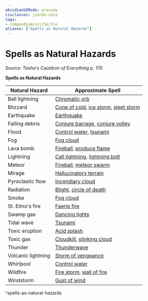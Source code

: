 ```yaml
---
obsidianUIMode: preview
cssclasses: json5e-note
tags:
- compendium/src/5e/tce
aliases: ["Spells as Natural Hazards"]
---
```

# Spells as Natural Hazards
*Source: Tasha's Cauldron of Everything p. 170* 

**Spells as Natural Hazards**

| Natural Hazard | Approximate Spell |
|----------------|-------------------|
| Ball lightning | [Chromatic orb](5E2014官方资源/spells/chromatic-orb.md) |
| Blizzard | [Cone of cold](5E2014官方资源/spells/cone-of-cold.md), [ice storm](5E2014官方资源/spells/ice-storm.md), [sleet storm](5E2014官方资源/spells/sleet-storm.md) |
| Earthquake | [Earthquake](5E2014官方资源/spells/earthquake.md) |
| Falling debris | [Conjure barrage](5E2014官方资源/spells/conjure-barrage.md), [conjure volley](5E2014官方资源/spells/conjure-volley.md) |
| Flood | [Control water](5E2014官方资源/spells/control-water.md), [tsunami](5E2014官方资源/spells/tsunami.md) |
| Fog | [Fog cloud](5E2014官方资源/spells/fog-cloud.md) |
| Lava bomb | [Fireball](5E2014官方资源/spells/fireball.md), [produce flame](5E2014官方资源/spells/produce-flame.md) |
| Lightning | [Call lightning](5E2014官方资源/spells/call-lightning.md), [lightning bolt](5E2014官方资源/spells/lightning-bolt.md) |
| Meteor | [Fireball](5E2014官方资源/spells/fireball.md), [meteor swarm](5E2014官方资源/spells/meteor-swarm.md) |
| Mirage | [Hallucinatory terrain](5E2014官方资源/spells/hallucinatory-terrain.md) |
| Pyroclastic flow | [Incendiary cloud](5E2014官方资源/spells/incendiary-cloud.md) |
| Radiation | [Blight](5E2014官方资源/spells/blight.md), [circle of death](5E2014官方资源/spells/circle-of-death.md) |
| Smoke | [Fog cloud](5E2014官方资源/spells/fog-cloud.md) |
| St. Elmo's fire | [Faerie fire](5E2014官方资源/spells/faerie-fire.md) |
| Swamp gas | [Dancing lights](5E2014官方资源/spells/dancing-lights.md) |
| Tidal wave | [Tsunami](5E2014官方资源/spells/tsunami.md) |
| Toxic eruption | [Acid splash](5E2014官方资源/spells/acid-splash.md) |
| Toxic gas | [Cloudkill](5E2014官方资源/spells/cloudkill.md), [stinking cloud](5E2014官方资源/spells/stinking-cloud.md) |
| Thunder | [Thunderwave](5E2014官方资源/spells/thunderwave.md) |
| Volcanic lightning | [Storm of vengeance](5E2014官方资源/spells/storm-of-vengeance.md) |
| Whirlpool | [Control water](5E2014官方资源/spells/control-water.md) |
| Wildfire | [Fire storm](5E2014官方资源/spells/fire-storm.md), [wall of fire](5E2014官方资源/spells/wall-of-fire.md) |
| Windstorm | [Gust of wind](5E2014官方资源/spells/gust-of-wind.md) |
^spells-as-natural-hazards